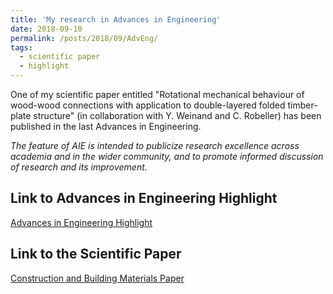 ```yaml
---
title: 'My research in Advances in Engineering'
date: 2018-09-10
permalink: /posts/2018/09/AdvEng/
tags:
  - scientific paper
  - highlight
---
```

One of my scientific paper entitled "Rotational mechanical behaviour of wood-wood connections with application to double-layered folded timber-plate structure" (in collaboration with Y. Weinand and C. Robeller) has been published in the last Advances in Engineering.

*The feature of AIE is intended to publicize research excellence across academia and in the wider community, and to promote informed discussion of research and its improvement.*

Link to Advances in Engineering Highlight
------
[Advances in Engineering Highlight](https://advanceseng.com/new-timber-construction-system-wood-connections/)

Link to the Scientific Paper
------
[Construction and Building Materials Paper](https://doi.org/10.1016/j.conbuildmat.2017.12.178)
